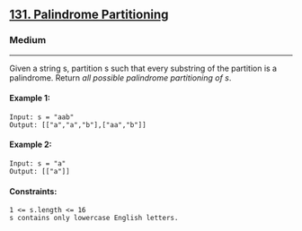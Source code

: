 [131. Palindrome Partitioning](https://leetcode.com/problems/palindrome-partitioning/?envType=daily-question&envId=2024-05-22)
---------------------------------------------------------------------------------------------------------------------------------------------

### Medium
---------------------------------------------------------------------------------------------------------------------------------------------

Given a string s, partition s such that every substring of the partition is a palindrome. Return _all possible palindrome partitioning of s_.

#### Example 1:
```
Input: s = "aab"
Output: [["a","a","b"],["aa","b"]]
```
#### Example 2:
```
Input: s = "a"
Output: [["a"]]
```
#### Constraints:
```
1 <= s.length <= 16
s contains only lowercase English letters.
```
